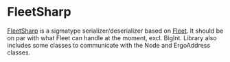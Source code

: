 # FleetSharp 

[FleetSharp](https://github.com/pulsarz/FleetSharp) is a sigmatype serializer/deserializer based on [Fleet](fleet.md). It should be on par with what Fleet can handle at the moment, excl. BigInt. Library also includes some classes to communicate with the Node and ErgoAddress classes.
